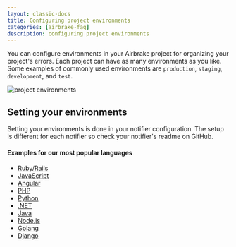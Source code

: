 ```yaml
---
layout: classic-docs
title: Configuring project environments
categories: [airbrake-faq]
description: configuring project environments
---
```


You can configure environments in your Airbrake project for organizing your
project's errors.  Each project can have as many environments as you like.
Some examples of commonly used environments are `production`, `staging`,
`development`, and `test`.

![project environments](/docs/assets/img/docs/project_environments.png)

## Setting your environments
Setting your environments is done in your notifier configuration.  The setup is
different for each notifier so check your notifier's readme on GitHub.

#### Examples for our most popular languages
- [Ruby/Rails](https://github.com/airbrake/airbrake-ruby#environment)
- [JavaScript](https://github.com/airbrake/airbrake-js/tree/master/packages/browser#filtering-errors)
- [Angular](https://github.com/airbrake/airbrake-js/tree/master/packages/browser#filtering-errors)
- [PHP](https://github.com/airbrake/phpbrake#adding-custom-data-to-the-notice)
- [Python](https://github.com/airbrake/airbrake-python#setup)
- [.NET](https://github.com/airbrake/SharpBrake#usage)
- [Java](https://github.com/airbrake/javabrake#quickstart)
- [Node.js](https://github.com/airbrake/airbrake-js/tree/master/packages/browser#filtering-errors)
- [Golang](https://github.com/airbrake/gobrake#example)
- [Django](https://github.com/airbrake/airbrake-django#configure-airbrake-in-your-settingspy)
